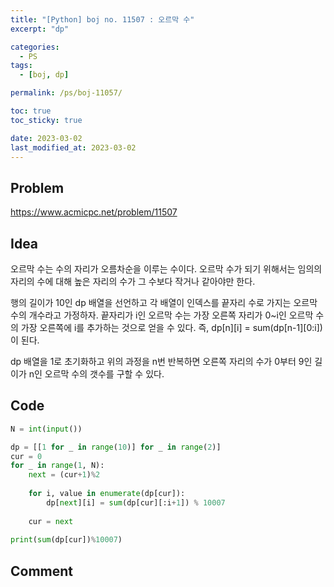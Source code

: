 ```yaml
---
title: "[Python] boj no. 11507 : 오르막 수"
excerpt: "dp"

categories:
  - PS
tags:
  - [boj, dp]

permalink: /ps/boj-11057/

toc: true
toc_sticky: true

date: 2023-03-02
last_modified_at: 2023-03-02
---
```


## Problem

<https://www.acmicpc.net/problem/11507>

## Idea

오르막 수는 수의 자리가 오름차순을 이루는 수이다. 오르막 수가 되기 위해서는 임의의 자리의 수에 대해 높은 자리의 수가 그 수보다 작거나 같아야만 한다.

행의 길이가 10인 dp 배열을 선언하고 각 배열이 인덱스를 끝자리 수로 가지는 오르막 수의 개수라고 가정하자. 끝자리가 i인 오르막 수는 가장 오른쪽 자리가 0~i인 오르막 수의 가장 오른쪽에 i를 추가하는 것으로 얻을 수 있다. 즉, dp[n][i] = sum(dp[n-1][0:i])이 된다.

dp 배열을 1로 초기화하고 위의 과정을 n번 반복하면 오른쪽 자리의 수가 0부터 9인 길이가 n인 오르막 수의 갯수를 구할 수 있다.

## Code

```py
N = int(input())

dp = [[1 for _ in range(10)] for _ in range(2)]
cur = 0
for _ in range(1, N):
    next = (cur+1)%2
    
    for i, value in enumerate(dp[cur]):
        dp[next][i] = sum(dp[cur][:i+1]) % 10007
    
    cur = next
  
print(sum(dp[cur])%10007)
```

## Comment

